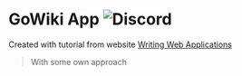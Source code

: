 # GoWiki App ![Discord](https://img.shields.io/discord/471408727233265684?color=brightgreen&logo=EME&style=plastic)

Created with tutorial from website [Writing Web Applications](https://go.dev/doc/articles/wiki/)

> With some own approach
